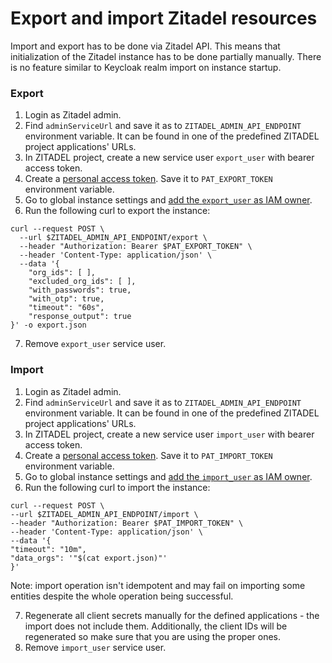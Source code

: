 # Export and import Zitadel resources

Import and export has to be done via Zitadel API. This means that initialization of the Zitadel instance has to be done
partially manually. There is no feature similar to Keycloak realm import on instance startup.

### Export

1. Login as Zitadel admin.
1. Find `adminServiceUrl` and save it as to `ZITADEL_ADMIN_API_ENDPOINT` environment variable. It can be found in one of
   the predefined ZITADEL project applications' URLs.
1. In ZITADEL project, create a new service user `export_user` with bearer access token.
1. Create a [personal access token](https://zitadel.com/docs/guides/integrate/pat). Save it to `PAT_EXPORT_TOKEN`
   environment variable.
1. Go to global instance settings
   and [add the `export_user` as IAM owner](https://zitadel.com/docs/guides/manage/console/managers).
1. Run the following curl to export the instance:

```shell
curl --request POST \
  --url $ZITADEL_ADMIN_API_ENDPOINT/export \
  --header "Authorization: Bearer $PAT_EXPORT_TOKEN" \
  --header 'Content-Type: application/json' \
  --data '{ 
    "org_ids": [ ], 
    "excluded_org_ids": [ ],
    "with_passwords": true,
    "with_otp": true,
    "timeout": "60s",
    "response_output": true
}' -o export.json
```

7. Remove `export_user` service user.

### Import

1. Login as Zitadel admin.
1. Find `adminServiceUrl` and save it as to `ZITADEL_ADMIN_API_ENDPOINT` environment variable. It can be found in one of
   the predefined ZITADEL project applications' URLs.
1. In ZITADEL project, create a new service user `import_user` with bearer access token.
1. Create a [personal access token](https://zitadel.com/docs/guides/integrate/pat). Save it to `PAT_IMPORT_TOKEN`
   environment variable.
1. Go to global instance settings
   and [add the `import_user` as IAM owner](https://zitadel.com/docs/guides/manage/console/managers).
1. Run the following curl to import the instance:

```shell
curl --request POST \
--url $ZITADEL_ADMIN_API_ENDPOINT/import \
--header "Authorization: Bearer $PAT_IMPORT_TOKEN" \
--header 'Content-Type: application/json' \
--data '{
"timeout": "10m",
"data_orgs": '"$(cat export.json)"'
}'
```

Note: import operation isn't idempotent and may fail on importing some entities despite the whole operation being
successful.

7. Regenerate all client secrets manually for the defined applications - the import does not include them. Additionally,
   the client IDs will be regenerated so make sure that you are using the proper ones.
7. Remove `import_user` service user.
